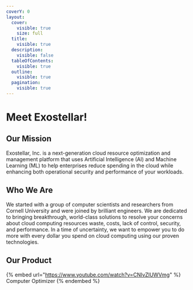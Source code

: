 ```yaml
---
coverY: 0
layout:
  cover:
    visible: true
    size: full
  title:
    visible: true
  description:
    visible: false
  tableOfContents:
    visible: true
  outline:
    visible: true
  pagination:
    visible: true
---
```


# Meet Exostellar!

## Our Mission

Exostellar, Inc. is a next-generation cloud resource optimization and management platform that uses Artificial Intelligence (AI) and Machine Learning (ML) to help enterprises reduce spending in the cloud while enhancing both operational security and performance of your workloads.

## Who We Are

We started with a group of computer scientists and researchers from Cornell University and were joined by brilliant engineers. We are dedicated to bringing breakthrough, world-class solutions to resolve your concerns about cloud computing resources waste, costs, lack of control, security, and performance. In a time of uncertainty, we want to empower you to do more with every dollar you spend on cloud computing using our proven technologies.

## Our Product

{% embed url="https://www.youtube.com/watch?v=CNIvZlUWVmg" %}
Computer Optimizer
{% endembed %}

